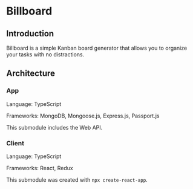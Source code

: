 # Billboard

## Introduction

Billboard is a simple Kanban board generator that allows you to organize your tasks with no distractions.

## Architecture

### App
Language: TypeScript

Frameworks: MongoDB, Mongoose.js, Express.js, Passport.js


This submodule includes the Web API.

### Client
Language: TypeScript

Frameworks: React, Redux


This submodule was created with `npx create-react-app`.

